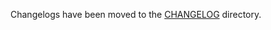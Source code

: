 Changelogs have been moved to the [CHANGELOG](https://github.com/antrea-io/antrea/blob/v1.15.0/CHANGELOG) directory.

